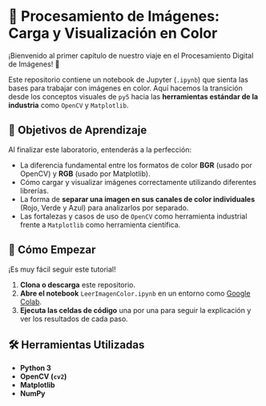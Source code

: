 # 🎨 Procesamiento de Imágenes: Carga y Visualización en Color

¡Bienvenido al primer capítulo de nuestro viaje en el Procesamiento Digital de Imágenes! 🚀

Este repositorio contiene un notebook de Jupyter (`.ipynb`) que sienta las bases para trabajar con imágenes en color. Aquí hacemos la transición desde los conceptos visuales de `py5` hacia las **herramientas estándar de la industria** como `OpenCV` y `Matplotlib`.

## 🧠 Objetivos de Aprendizaje

Al finalizar este laboratorio, entenderás a la perfección:

* La diferencia fundamental entre los formatos de color **BGR** (usado por OpenCV) y **RGB** (usado por Matplotlib).
* Cómo cargar y visualizar imágenes correctamente utilizando diferentes librerías.
* La forma de **separar una imagen en sus canales de color individuales** (Rojo, Verde y Azul) para analizarlos por separado.
* Las fortalezas y casos de uso de `OpenCV` como herramienta industrial frente a `Matplotlib` como herramienta científica.

## 🚀 Cómo Empezar

¡Es muy fácil seguir este tutorial!

1.  **Clona o descarga** este repositorio.
2.  **Abre el notebook** `LeerImagenColor.ipynb` en un entorno como [Google Colab](https://colab.research.google.com/).
3.  **Ejecuta las celdas de código** una por una para seguir la explicación y ver los resultados de cada paso.

## 🛠️ Herramientas Utilizadas

* **Python 3**
* **OpenCV (`cv2`)**
* **Matplotlib**
* **NumPy**